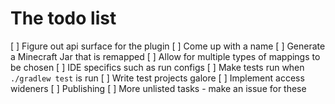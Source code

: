 # The todo list

[ ] Figure out api surface for the plugin
[ ] Come up with a name
[ ] Generate a Minecraft Jar that is remapped
[ ] Allow for multiple types of mappings to be chosen
[ ] IDE specifics such as run configs
[ ] Make tests run when `./gradlew test` is run
[ ] Write test projects galore
[ ] Implement access wideners
[ ] Publishing
[ ] More unlisted tasks - make an issue for these
